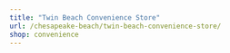 ```yaml
---
title: "Twin Beach Convenience Store"
url: /chesapeake-beach/twin-beach-convenience-store/
shop: convenience
---
```

